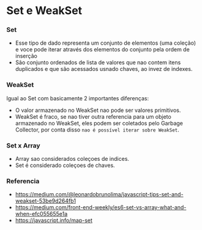 # Set e WeakSet

### Set
- Esse tipo de dado representa um conjunto de elementos (uma coleção) e voce pode iterar através dos elementos do conjunto pela ordem de inserção
- São conjunto ordenados de lista de valores que nao contem itens duplicados e que são acessados usnado chaves, ao invez de indexes.

### WeakSet
Igual ao Set com basicamente 2 importantes diferenças:
- O valor armazenado no WeakSet nao pode ser valores primitivos.
- WeakSet é fraco, se nao tiver outra referencia para um objeto armazenado no WeakSet, eles podem ser coletados pelo Garbage Collector, por conta disso `nao é possível iterar sobre WeakSet`.

### Set x Array
- Array sao considerados coleçoes de indices.
- Set é considerado coleçoes de chaves.

### Referencia
- https://medium.com/@leonardobrunolima/javascript-tips-set-and-weakset-53be9d264fb1
- https://medium.com/front-end-weekly/es6-set-vs-array-what-and-when-efc055655e1a
- https://javascript.info/map-set